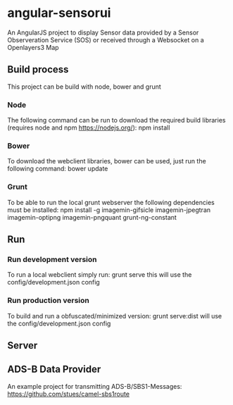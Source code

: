 # angular-sensorui
An AngularJS project to display Sensor data provided by a Sensor Observeration Service (SOS) or received through a Websocket on a Openlayers3 Map

## Build process
This project can be build with node, bower and grunt

### Node
The following command can be run to download the required build libraries (requires node and npm https://nodejs.org/): npm install

### Bower
To download the webclient libraries, bower can be used, just run the following command: bower update

### Grunt
To be able to run the local grunt webserver the following dependencies must be installed:
npm install -g imagemin-gifsicle imagemin-jpegtran imagemin-optipng imagemin-pngquant grunt-ng-constant

## Run
### Run development version
To run a local webclient simply run: grunt serve
this will use the config/development.json config

### Run production version
To build and run a obfuscated/minimized version: grunt serve:dist
will use the config/development.json config

## Server
## ADS-B Data Provider
An example project for transmitting ADS-B/SBS1-Messages: https://github.com/stues/camel-sbs1route
